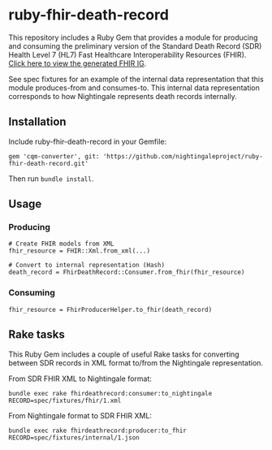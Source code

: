 # ruby-fhir-death-record

This repository includes a Ruby Gem that provides a module for producing and consuming the preliminary version of the Standard Death Record (SDR) Health Level 7 (HL7) Fast Healthcare Interoperability Resources (FHIR). [Click here to view the generated FHIR IG](https://nightingaleproject.github.io/fhir-death-record).

See spec fixtures for an example of the internal data representation that this module produces-from and consumes-to. This internal data representation corresponds to how Nightingale represents death records internally.

## Installation

Include ruby-fhir-death-record in your Gemfile:
```
gem 'cqm-converter', git: 'https://github.com/nightingaleproject/ruby-fhir-death-record.git'
```

Then run `bundle install`.

## Usage

### Producing

```
# Create FHIR models from XML
fhir_resource = FHIR::Xml.from_xml(...)

# Convert to internal representation (Hash)
death_record = FhirDeathRecord::Consumer.from_fhir(fhir_resource)
```

### Consuming

```
fhir_resource = FhirProducerHelper.to_fhir(death_record)
```

## Rake tasks

This Ruby Gem includes a couple of useful Rake tasks for converting between SDR records in XML format to/from the Nightingale representation.

From SDR FHIR XML to Nightingale format:
```
bundle exec rake fhirdeathrecord:consumer:to_nightingale RECORD=spec/fixtures/fhir/1.xml
```

From Nightingale format to SDR FHIR XML:
```
bundle exec rake fhirdeathrecord:producer:to_fhir RECORD=spec/fixtures/internal/1.json
```
